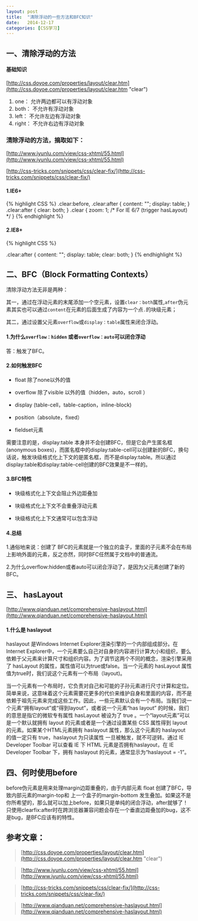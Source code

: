 ```yaml
---
layout: post
title:  "清除浮动的一些方法和BFC知识"
date:   2014-12-17
categories: [CSS学习]
---
```


## 一、清除浮动的方法

#### 基础知识
[http://css.doyoe.com/properties/layout/clear.htm](http://css.doyoe.com/properties/layout/clear.htm "clear")

1. one：
允许两边都可以有浮动对象
2. both：
不允许有浮动对象
3. left：
不允许左边有浮动对象
4. right：
不允许右边有浮动对象

### 清除浮动的方法，摘取如下：
[http://www.iyunlu.com/view/css-xhtml/55.html](http://www.iyunlu.com/view/css-xhtml/55.html)

[http://css-tricks.com/snippets/css/clear-fix/](http://css-tricks.com/snippets/css/clear-fix/)

#### 1.IE6+

{% highlight CSS %}
.clear:before,
.clear:after {
    content: "";
    display: table;
}
.clear:after {
    clear: both;
}
.clear {
    zoom: 1; /* For IE 6/7 (trigger hasLayout) */
}
{% endhighlight %}

#### 2.IE8+

{% highlight CSS %}

.clear:after {
  content: "";
  display: table;
  clear: both;
}
{% endhighlight %}

## 二、BFC（Block Formatting Contexts）

清除浮动方法无非是两种：

其一，通过在浮动元素的末尾添加一个空元素，设置`clear：both`属性,`after`伪元素其实也可以通过`content`在元素的后面生成了内容为一个点`.`的块级元素；

其二，通过设置父元素`overflow`或`display：table`属性来闭合浮动。

#### 1.为什么`overflow：hidden` 或者`overflow：auto`可以闭合浮动

答：触发了BFC。

#### 2.如何触发BFC


- float 除了none以外的值

- overflow 除了visible 以外的值（hidden，auto，scroll ）

- display (table-cell，table-caption，inline-block)

- position（absolute，fixed）

- fieldset元素

需要注意的是，display:table 本身并不会创建BFC，但是它会产生匿名框(anonymous boxes)，而匿名框中的display:table-cell可以创建新的BFC，换句话说，触发块级格式化上下文的是匿名框，而不是display:table。所以通过display:table和display:table-cell创建的BFC效果是不一样的。

#### 3.BFC特性
- 块级格式化上下文会阻止外边距叠加

- 块级格式化上下文不会重叠浮动元素

- 块级格式化上下文通常可以包含浮动

#### 4.总结
1.通俗地来说：创建了 BFC的元素就是一个独立的盒子，里面的子元素不会在布局上影响外面的元素，反之亦然，同时BFC任然属于文档中的普通流。

2.为什么overflow:hidden或者auto可以闭合浮动了，是因为父元素创建了新的BFC。

## 三、 hasLayout
[http://www.qianduan.net/comprehensive-haslayout.html](http://www.qianduan.net/comprehensive-haslayout.html)

#### 1.什么是 haslayout

haslayout 是Windows Internet Explorer渲染引擎的一个内部组成部分。在Internet Explorer中，一个元素要么自己对自身的内容进行计算大小和组织，要么依赖于父元素来计算尺寸和组织内容。为了调节这两个不同的概念，渲染引擎采用了 hasLayout 的属性，属性值可以为true或false。当一个元素的 hasLayout 属性值为true时，我们说这个元素有一个布局（layout)。

当一个元素有一个布局时，它负责对自己和可能的子孙元素进行尺寸计算和定位。简单来说，这意味着这个元素需要花更多的代价来维护自身和里面的内容，而不是依赖于祖先元素来完成这些工作。因此，一些元素默认会有一个布局。当我们说一个元素“拥有layout”或“得到layout”，或者说一个元素“has layout” 的时候，我们的意思是指它的微软专有属性 hasLayout 被设为了 true 。一个“layout元素”可以是一个默认就拥有 layout 的元素或者是一个通过设置某些 CSS 属性得到 layout 的元素。如果某个HTML元素拥有 haslayout 属性，那么这个元素的 haslayout 的值一定只有 true，haslayout 为只读属性 一旦被触发，就不可逆转。通过 IE Developer Toolbar 可以查看 IE 下 HTML 元素是否拥有haslayout，在 IE Developer Toolbar 下，拥有 haslayout 的元素，通常显示为“haslayout = -1”。

## 四、何时使用before

before伪元素是用来处理margin边距重叠的，由于内部元素 float 创建了BFC，导致内部元素的margin-top和 上一个盒子的margin-bottom 发生叠加。如果这不是你所希望的，那么就可以加上before，如果只是单纯的闭合浮动，after就够了！只使用clearfix:after时在跨浏览器兼容问题会存在一个垂直边距叠加的bug，这不是bug，是BFC应该有的特性。


## 参考文章：



> [http://css.doyoe.com/properties/layout/clear.htm](http://css.doyoe.com/properties/layout/clear.htm "clear")



> [http://www.iyunlu.com/view/css-xhtml/55.html](http://www.iyunlu.com/view/css-xhtml/55.html)



> [http://css-tricks.com/snippets/css/clear-fix/](http://css-tricks.com/snippets/css/clear-fix/)



> [http://www.qianduan.net/comprehensive-haslayout.html](http://www.qianduan.net/comprehensive-haslayout.html)
